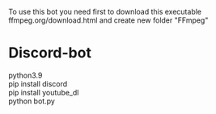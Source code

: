 To use this bot you need first to download this executable ffmpeg.org/download.html and create new folder "FFmpeg"

# Discord-bot

python3.9 <br>
pip install discord <br>
pip install youtube_dl <br>
python bot.py
